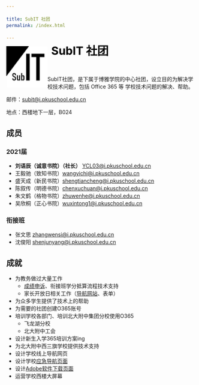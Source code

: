 ```yaml
---

title: SubIT 社团
permalink: /index.html

---
```


<img src="./subit.jpg" width="110" align="left">

<p style="font-size: 30px;margin-bottom: 0.25em;margin-top: -0.4em;padding-left: 120px;font-weight: bold;color: black;" id="subit">SubIT 社团</p>

<p style="
    padding-left: 120px;
"><img src="https://img.shields.io/badge/%E6%88%90%E7%AB%8B%E4%BA%8E-2018.12-blue.svg" alt="">
<!--<img src="https://img.shields.io/badge/Output_Status-%E5%92%95%E5%92%95%E5%92%95-red.svg" alt="">-->
<img src="https://img.shields.io/badge/%E6%80%BB%E4%BA%BA%E6%95%B0-8-green.svg" alt=""></p>

SubIT社团，是下属于博雅学院的中心社团，设立目的为解决学校技术问题，包括 Office 365 等 学校技术问题的解决、帮助。

邮件：[subit@i.pkuschool.edu.cn](mailto:subit@i.pkuschool.edu.cn)

地点：西楼地下一层，B024

## 成员

### 2021届
- **刘语辰（诚意书院）（社长）** <YCL03@i.pkuschool.edu.cn>
- 王毅驰（致知书院）<wangyichi@i.pkuschool.edu.cn>
- 盛天成（新民书院）<shengtiancheng@i.pkuschool.edu.cn>
- 陈叙传（明德书院）<chenxuchuan@i.pkuschool.edu.cn>
- 朱文鹤（格物书院）<zhuwenhe@i.pkuschool.edu.cn>
- 吴欣桐（正心书院）<wuxintong1@i.pkuschool.edu.cn>

### 衔接班
- 张文思 <zhangwensi@i.pkuschool.edu.cn>
- 沈俊阳 <shenjunyang@i.pkuschool.edu.cn>

## 成就

- 为教务做过大量工作
  - [成绩申诉](https://mp.weixin.qq.com/s/EeCa3_i17T6fEsC_F6HaxA)、衔接班学分抵算流程技术支持
  - 家长开放日相关工作（[导航网站](https://pkuschool.github.io/ptm)、表单）
- 为众多学生提供了技术上的帮助
- 为需要的社团创建O365账号
- 培训学校各部门、培训北大附中集团分校使用O365
  - 飞龙湖分校
  - 北大附中工会
- 设计新生入学365培训方案ing
- 为北大附中西三旗学校提供技术支持
- 设计学校线上导航网页
- 设计学校[应急导航页面](https://pkuschool.github.io/links/)
- 设计[Adobe软件下载页面](https://pkuschool.github.io/adobedl)
- 运营学校西楼大屏幕
